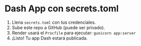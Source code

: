 # Dash App con secrets.toml

1. Llena `secrets.toml` con tus credenciales.
2. Sube este repo a GitHub (puede ser privado).
3. Render usará el `Procfile` para ejecutar: `gunicorn app:server`
4. ¡Listo! Tu app Dash estará publicada.